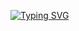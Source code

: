 [ <a href="https://git.io/typing-svg"><img src="https://readme-typing-svg.demolab.com?font=Fira+Code&pause=1000&color=8767DC&center=true&vCenter=true&width=437&height=56&lines=%E2%80%8E%E2%80%A7%E2%82%8A%CB%9A%E2%9C%A7+Welcome+to+my+profile!+%E2%9C%A7%CB%9A%E2%82%8A%E2%80%A7" alt="Typing SVG" /></a>](https://readme-typing-svg.demolab.com/demo/?weight=600&size=22&color=8767DC&center=true&width=437&height=56&lines=%E2%80%8E%E2%80%A7%E2%82%8A%CB%9A%E2%9C%A7+Welcome+to+my+profile!+%E2%9C%A7%CB%9A%E2%82%8A%E2%80%A7)
